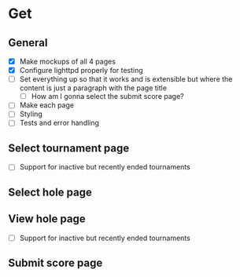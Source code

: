 # Get
## General
- [X] Make mockups of all 4 pages
- [X] Configure lighttpd properly for testing
- [ ] Set everything up so that it works and is extensible but where the content is just a paragraph with the page title
    - [ ] How am I gonna select the submit score page?
- [ ] Make each page
- [ ] Styling
- [ ] Tests and error handling

## Select tournament page
- [ ] Support for inactive but recently ended tournaments

## Select hole page

## View hole page
- [ ] Support for inactive but recently ended tournaments

## Submit score page
